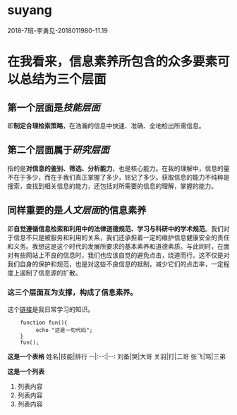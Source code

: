 # suyang
2018-7班-李勇见-2018011980-11.19
# 在我看来，信息素养所包含的众多要素可以总结为三个层面 #
## 第一个层面是*技能层面* ##
即**制定合理检索策略**，在浩瀚的信息中快速、准确、全地检出所需信息。

## 第二个层面属于*研究层面* ##
指的是**对信息的鉴别、筛选、分析能力**，也是核心能力。在我的理解中，信息的量不在于多少，而在于我们真正掌握了多少，铭记了多少。获取信息的能力不纯粹是搜索，查找到相关信息的能力，还包括对所需要的信息的理解，掌握的能力。

## 同样重要的是*人文层面*的信息素养 ##
即**自觉遵循信息检索和利用中的法律道德规范、学习与科研中的学术规范**。我们对于信息不只是被服务和利用的关系，我们还承担着一定的维护信息健康安全的责任和义务。我想这是这个时代的发展所要求的基本素养和道德素质。与此同时，在面对有些网站上不良的信息时，我们也应该自觉的避免点击，绕道而行。这不仅是对我们自身的保护和规范，也是对这些不良信息的抵制，减少它们的点击率，一定程度上遏制了信息源的扩散。

### 这三个层面互为支撑，构成了信息素养。 ###
这个[链接](https://www.jianshu.com/p/191d1e21f7ed/)是我日常学习的知识。
```
    function fun(){
         echo "这是一句代码";
    }
    fun();
```

**这是一个表格**
姓名|技能|排行
--|:--:|--:
刘备|哭|大哥
关羽|打|二哥
张飞|骂|三弟

**这是一个列表**
1. 列表内容
2. 列表内容
3. 列表内容